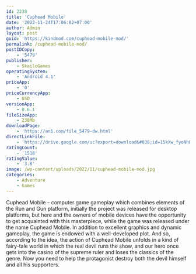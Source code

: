 ```yaml
---
id: 2238
title: 'Cuphead Mobile'
date: '2022-11-24T17:06:02+07:00'
author: Admin
layout: post
guid: 'https://kindmod.com/cuphead-mobile-mod/'
permalink: /cuphead-mobile-mod/
postIDCopy:
    - '5479'
publisher:
    - SkailoGames
operatingSystem:
    - 'Android 4.1'
priceApp:
    - '0'
priceCurrencyApp:
    - USD
versionApp:
    - 0.6.1
fileSizeApp:
    - 238Mb
downloadPage:
    - 'https://an1.com/file_5479-dw.html'
directLinkFile:
    - 'https://drive.google.com/uc?export=download&#038;id=15kXw_fyoNhEBeRvrcomjtFLv91Y-Ib1D'
ratingCount:
    - '1518'
ratingValue:
    - '3.8'
image: /wp-content/uploads/2022/11/cuphead-mobile-mod.jpg
categories:
    - Adventure
    - Games
---
```


Cuphead Mobile – computer game gameplay which combines elements of the Run and Gun platform, initially the project was released for desktop platforms, but here and the owners of mobile devices have the opportunity to get acquainted with this masterpiece, while the game was released under the name Cuphead Mobile. In addition to excellent graphics and dynamic gameplay, the game is endowed with a well-developed plot. And so, according to the idea, the action of Cuphead Mobile unfolds in a kind of fairy-tale world in which the real devil runs the show, and our hero once gets into the casino of the supreme ruler and loses the classics of the genre. Now you need to help the protagonist destroy both the devil himself and all his supporters.